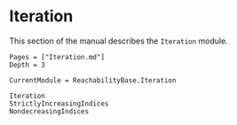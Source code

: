 # Iteration

This section of the manual describes the `Iteration` module.

```@contents
Pages = ["Iteration.md"]
Depth = 3
```

```@meta
CurrentModule = ReachabilityBase.Iteration
```

```@docs
Iteration
StrictlyIncreasingIndices
NondecreasingIndices
```
